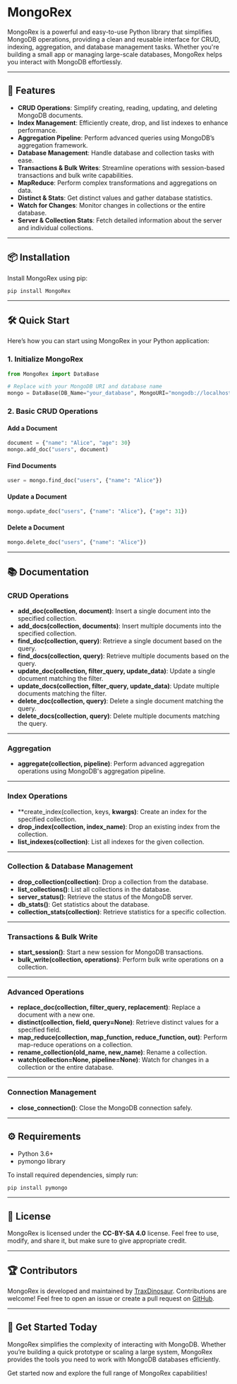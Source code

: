 # MongoRex

MongoRex is a powerful and easy-to-use Python library that simplifies MongoDB operations, providing a clean and reusable interface for CRUD, indexing, aggregation, and database management tasks. Whether you're building a small app or managing large-scale databases, MongoRex helps you interact with MongoDB effortlessly.

---

## 🚀 Features

- **CRUD Operations**: Simplify creating, reading, updating, and deleting MongoDB documents.
- **Index Management**: Efficiently create, drop, and list indexes to enhance performance.
- **Aggregation Pipeline**: Perform advanced queries using MongoDB’s aggregation framework.
- **Database Management**: Handle database and collection tasks with ease.
- **Transactions & Bulk Writes**: Streamline operations with session-based transactions and bulk write capabilities.
- **MapReduce**: Perform complex transformations and aggregations on data.
- **Distinct & Stats**: Get distinct values and gather database statistics.
- **Watch for Changes**: Monitor changes in collections or the entire database.
- **Server & Collection Stats**: Fetch detailed information about the server and individual collections.

---

## 📦 Installation

Install MongoRex using pip:

```bash
pip install MongoRex
```

---

## 🛠️ Quick Start

Here’s how you can start using MongoRex in your Python application:

### 1. Initialize MongoRex

```python
from MongoRex import DataBase

# Replace with your MongoDB URI and database name
mongo = DataBase(DB_Name="your_database", MongoURI="mongodb://localhost:27017")
```

### 2. Basic CRUD Operations

#### Add a Document

```python
document = {"name": "Alice", "age": 30}
mongo.add_doc("users", document)
```

#### Find Documents

```python
user = mongo.find_doc("users", {"name": "Alice"})
```

#### Update a Document

```python
mongo.update_doc("users", {"name": "Alice"}, {"age": 31})
```

#### Delete a Document

```python
mongo.delete_doc("users", {"name": "Alice"})
```

---

## 📚 Documentation

### **CRUD Operations**

- **add_doc(collection, document)**: Insert a single document into the specified collection.
- **add_docs(collection, documents)**: Insert multiple documents into the specified collection.
- **find_doc(collection, query)**: Retrieve a single document based on the query.
- **find_docs(collection, query)**: Retrieve multiple documents based on the query.
- **update_doc(collection, filter_query, update_data)**: Update a single document matching the filter.
- **update_docs(collection, filter_query, update_data)**: Update multiple documents matching the filter.
- **delete_doc(collection, query)**: Delete a single document matching the query.
- **delete_docs(collection, query)**: Delete multiple documents matching the query.

---

### **Aggregation**

- **aggregate(collection, pipeline)**: Perform advanced aggregation operations using MongoDB's aggregation pipeline.

---

### **Index Operations**

- **create_index(collection, keys, **kwargs)**: Create an index for the specified collection.
- **drop_index(collection, index_name)**: Drop an existing index from the collection.
- **list_indexes(collection)**: List all indexes for the given collection.

---

### **Collection & Database Management**

- **drop_collection(collection)**: Drop a collection from the database.
- **list_collections()**: List all collections in the database.
- **server_status()**: Retrieve the status of the MongoDB server.
- **db_stats()**: Get statistics about the database.
- **collection_stats(collection)**: Retrieve statistics for a specific collection.

---

### **Transactions & Bulk Write**

- **start_session()**: Start a new session for MongoDB transactions.
- **bulk_write(collection, operations)**: Perform bulk write operations on a collection.

---

### **Advanced Operations**

- **replace_doc(collection, filter_query, replacement)**: Replace a document with a new one.
- **distinct(collection, field, query=None)**: Retrieve distinct values for a specified field.
- **map_reduce(collection, map_function, reduce_function, out)**: Perform map-reduce operations on a collection.
- **rename_collection(old_name, new_name)**: Rename a collection.
- **watch(collection=None, pipeline=None)**: Watch for changes in a collection or the entire database.

---

### **Connection Management**

- **close_connection()**: Close the MongoDB connection safely.

---

## ⚙️ Requirements

- Python 3.6+
- pymongo library

To install required dependencies, simply run:

```bash
pip install pymongo
```

---

## 📝 License

MongoRex is licensed under the **CC-BY-SA 4.0** license. Feel free to use, modify, and share it, but make sure to give appropriate credit.

---

## 🏆 Contributors

MongoRex is developed and maintained by [TraxDinosaur](https://traxdinosaur.github.io). Contributions are welcome! Feel free to open an issue or create a pull request on [GitHub](https://github.com/TraxDinosaur/MongoRex).

---

## 🎯 Get Started Today

MongoRex simplifies the complexity of interacting with MongoDB. Whether you’re building a quick prototype or scaling a large system, MongoRex provides the tools you need to work with MongoDB databases efficiently.

Get started now and explore the full range of MongoRex capabilities!
